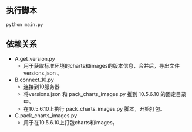 ## 执行脚本
`python main.py`

## 依赖关系
+ A.get_version.py
  - 用于获取标准环境的charts和images的版本信息，合并后，导出文件 versions.json 。
+ B.connect_10.py
  - 连接到10服务器
  - 将versions.json 和 pack_charts_images.py 推到 10.5.6.10 的固定目录中。
  - 在10.5.6.10上执行 pack_charts_images.py 脚本，开始打包。
+ C.pack_charts_images.py
  - 用于在10.5.6.10上打包charts和images。
  